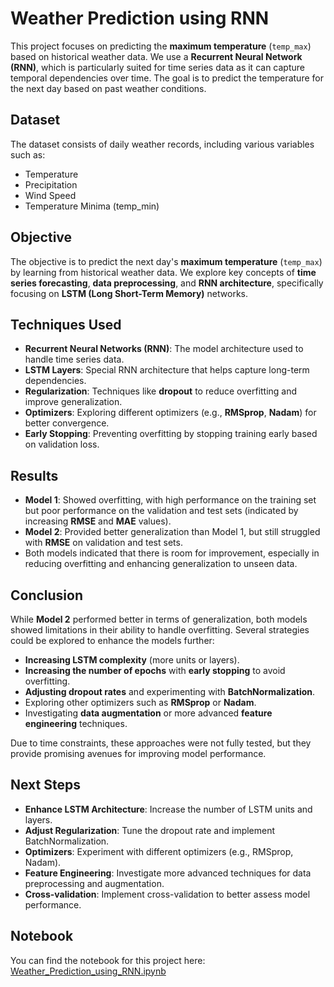 # Weather Prediction using RNN

This project focuses on predicting the **maximum temperature** (`temp_max`) based on historical weather data. We use a **Recurrent Neural Network (RNN)**, which is particularly suited for time series data as it can capture temporal dependencies over time. The goal is to predict the temperature for the next day based on past weather conditions.

## Dataset

The dataset consists of daily weather records, including various variables such as:
- Temperature
- Precipitation
- Wind Speed
- Temperature Minima (temp_min)

## Objective

The objective is to predict the next day's **maximum temperature** (`temp_max`) by learning from historical weather data. We explore key concepts of **time series forecasting**, **data preprocessing**, and **RNN architecture**, specifically focusing on **LSTM (Long Short-Term Memory)** networks.

## Techniques Used

- **Recurrent Neural Networks (RNN)**: The model architecture used to handle time series data.
- **LSTM Layers**: Special RNN architecture that helps capture long-term dependencies.
- **Regularization**: Techniques like **dropout** to reduce overfitting and improve generalization.
- **Optimizers**: Exploring different optimizers (e.g., **RMSprop**, **Nadam**) for better convergence.
- **Early Stopping**: Preventing overfitting by stopping training early based on validation loss.

## Results

- **Model 1**: Showed overfitting, with high performance on the training set but poor performance on the validation and test sets (indicated by increasing **RMSE** and **MAE** values).
- **Model 2**: Provided better generalization than Model 1, but still struggled with **RMSE** on validation and test sets.
- Both models indicated that there is room for improvement, especially in reducing overfitting and enhancing generalization to unseen data.

## Conclusion

While **Model 2** performed better in terms of generalization, both models showed limitations in their ability to handle overfitting. Several strategies could be explored to enhance the models further:
- **Increasing LSTM complexity** (more units or layers).
- **Increasing the number of epochs** with **early stopping** to avoid overfitting.
- **Adjusting dropout rates** and experimenting with **BatchNormalization**.
- Exploring other optimizers such as **RMSprop** or **Nadam**.
- Investigating **data augmentation** or more advanced **feature engineering** techniques.

Due to time constraints, these approaches were not fully tested, but they provide promising avenues for improving model performance.

## Next Steps

- **Enhance LSTM Architecture**: Increase the number of LSTM units and layers.
- **Adjust Regularization**: Tune the dropout rate and implement BatchNormalization.
- **Optimizers**: Experiment with different optimizers (e.g., RMSprop, Nadam).
- **Feature Engineering**: Investigate more advanced techniques for data preprocessing and augmentation.
- **Cross-validation**: Implement cross-validation to better assess model performance.

## Notebook

You can find the notebook for this project here: [Weather_Prediction_using_RNN.ipynb](Weather_Prediction_using_RNN.ipynb)

